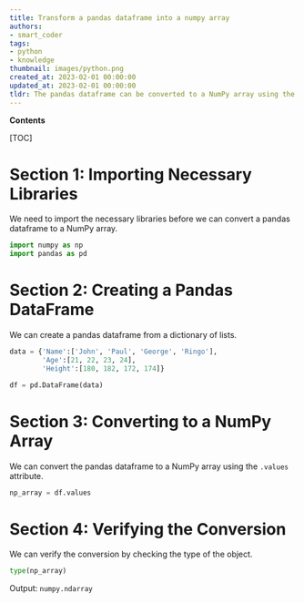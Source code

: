 ```yaml
---
title: Transform a pandas dataframe into a numpy array
authors:
- smart_coder
tags:
- python
- knowledge
thumbnail: images/python.png
created_at: 2023-02-01 00:00:00
updated_at: 2023-02-01 00:00:00
tldr: The pandas dataframe can be converted to a NumPy array using the .values attribute.
---
```


**Contents**

[TOC]

# Section 1: Importing Necessary Libraries

We need to import the necessary libraries before we can convert a pandas dataframe to a NumPy array.

```python
import numpy as np
import pandas as pd
```

# Section 2: Creating a Pandas DataFrame

We can create a pandas dataframe from a dictionary of lists. 

```python
data = {'Name':['John', 'Paul', 'George', 'Ringo'],
        'Age':[21, 22, 23, 24],
        'Height':[180, 182, 172, 174]}

df = pd.DataFrame(data)
```

# Section 3: Converting to a NumPy Array

We can convert the pandas dataframe to a NumPy array using the `.values` attribute.

```python
np_array = df.values
```

# Section 4: Verifying the Conversion

We can verify the conversion by checking the type of the object.

```python
type(np_array)
```

Output: `numpy.ndarray`
